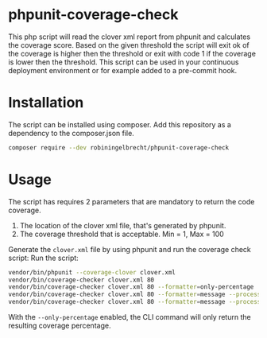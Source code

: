 # phpunit-coverage-check
This php script will read the clover xml report from phpunit and calculates the coverage score. Based on the given threshold the script will exit ok of the coverage is higher then the threshold or exit with code 1 if the coverage is lower then the threshold.
This script can be used in your continuous deployment environment or for example added to a pre-commit hook.

# Installation
The script can be installed using composer. Add this repository as a dependency to the composer.json file.

```bash
composer require --dev robiningelbrecht/phpunit-coverage-check
```

# Usage
The script has requires 2 parameters that are mandatory to return the code coverage.

1. The location of the clover xml file, that's generated by phpunit.
2. The coverage threshold that is acceptable. Min = 1, Max = 100

Generate the `clover.xml` file by using phpunit and run the coverage check script:
Run the script:

```bash
vendor/bin/phpunit --coverage-clover clover.xml
vendor/bin/coverage-checker clover.xml 80
vendor/bin/coverage-checker clover.xml 80 --formatter=only-percentage
vendor/bin/coverage-checker clover.xml 80 --formatter=message --processor=clover-coverage --exit-on-low-coverage
vendor/bin/coverage-checker clover.xml 80 --formatter=message --processor=clover-coverage --enabled-metrics=methods,statements --exit-on-low-coverage
```

With the `--only-percentage` enabled, the CLI command will only return the resulting coverage percentage.